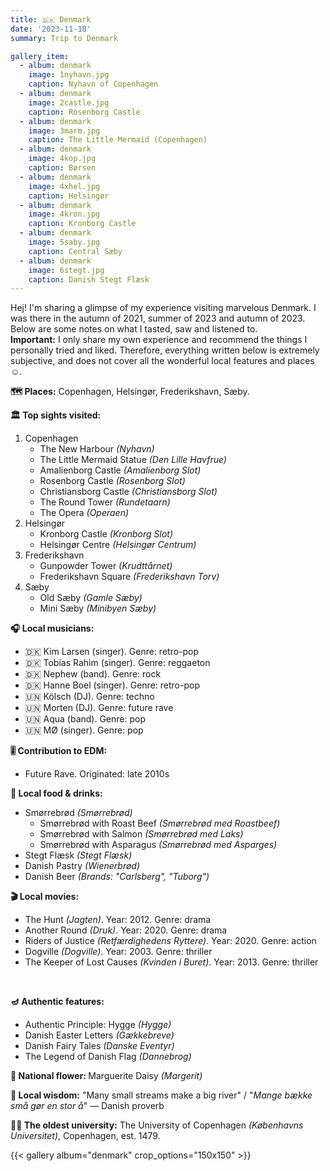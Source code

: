 ```yaml
---
title: 🇩🇰 Denmark
date: '2023-11-18'
summary: Trip to Denmark

gallery_item:
  - album: denmark
    image: 1nyhavn.jpg
    caption: Nyhavn of Copenhagen
  - album: denmark
    image: 2castle.jpg
    caption: Rosenborg Castle
  - album: denmark
    image: 3marm.jpg
    caption: The Little Mermaid (Copenhagen)
  - album: denmark
    image: 4kop.jpg
    caption: Børsen
  - album: denmark
    image: 4xhel.jpg
    caption: Helsingør
  - album: denmark
    image: 4kron.jpg
    caption: Kronborg Castle
  - album: denmark
    image: 5saby.jpg
    caption: Central Sæby
  - album: denmark
    image: 6stegt.jpg
    caption: Danish Stegt Flæsk 
---
```

Hej! I'm sharing a glimpse of my experience visiting marvelous Denmark. I was there in the autumn of 2021, summer of 2023 and autumn of 2023. Below are some notes on what I tasted, saw and listened to.<br>
<b>Important:</b> I only share my own experience and recommend the things I personally tried and liked. Therefore, everything written below is extremely subjective, and does not cover all the wonderful local features and places ☺️.

<b>🗺 Places:</b> Copenhagen, Helsingør, Frederikshavn, Sæby. <br>

<b>🏛 Top sights visited: </b>
1. Copenhagen
    - The New Harbour <i>(Nyhavn)</i>
    - The Little Mermaid Statue <i>(Den Lille Havfrue)</i>
    - Amalienborg Castle <i>(Amalienborg Slot)</i>
    - Rosenborg Castle <i>(Rosenborg Slot)</i>
    - Christiansborg Castle <i>(Christiansborg Slot)</i>
    - The Round Tower <i>(Rundetaarn)</i>
    - The Opera <i>(Operaen)</i>
2. Helsingør
    - Kronborg Castle <i>(Kronborg Slot)</i>
    - Helsingør Centre <i>(Helsingør Centrum)</i>
3. Frederikshavn
    - Gunpowder Tower <i>(Krudttårnet)</i> 
    - Frederikshavn Square <i>(Frederikshavn Torv)</i> 
4. Sæby
    - Old Sæby <i>(Gamle Sæby)</i>
    - Mini Sæby <i>(Minibyen Sæby)</i>


<b>🎧 Local musicians: </b>
- 🇩🇰 Kim Larsen (singer). Genre: retro-pop
- 🇩🇰 Tobias Rahim (singer). Genre: reggaeton
- 🇩🇰 Nephew (band). Genre: rock
- 🇩🇰 Hanne Boel (singer). Genre: retro-pop
- 🇺🇳 Kölsch (DJ). Genre: techno
- 🇺🇳 Morten (DJ). Genre: future rave
- 🇺🇳 Aqua (band). Genre: pop
- 🇺🇳 MØ (singer). Genre: pop

<b>🎚️ Contribution to EDM: </b>
- Future Rave. Originated: late 2010s

<b>🥘 Local food & drinks: </b>
- Smørrebrød <i>(Smørrebrød)</i>
  - Smørrebrød with Roast Beef <i>(Smørrebrød med Roastbeef)</i>
  - Smørrebrød with Salmon <i>(Smørrebrød med Laks)</i>
  - Smørrebrød with Asparagus <i>(Smørrebrød med Asparges)</i>
- Stegt Flæsk <i>(Stegt Flæsk)</i>
- Danish Pastry <i>(Wienerbrød)</i>
- Danish Beer <i>(Brands: "Carlsberg", "Tuborg")</i>


<b>🎬 Local movies:</b>
- The Hunt <i>(Jagten)</i>. Year: 2012. Genre: drama 
- Another Round <i>(Druk)</i>. Year: 2020. Genre: drama 
- Riders of Justice <i>(Retfærdighedens Ryttere)</i>. Year: 2020. Genre: action 
- Dogville <i>(Dogville)</i>. Year: 2003. Genre: thriller
- The Keeper of Lost Causes <i>(Kvinden i Buret)</i>. Year: 2013. Genre: thriller
<br>


<b>🪔 Authentic features:</b>
- Authentic Principle: Hygge <i>(Hygge)</i>
- Danish Easter Letters <i>(Gækkebreve)</i>
- Danish Fairy Tales <i>(Danske Eventyr)</i>
- The Legend of Danish Flag <i>(Dannebrog)</i>


<b>💐 National flower: </b> Marguerite Daisy <i>(Margerit)</i>


<b>🦉 Local wisdom:</b> "Many small streams make a big river" / "<i>Mange bække små gør en stor å</i>" — Danish proverb


<b>👨‍🎓 The oldest university:</b> The University of Copenhagen <i>(Københavns Universitet)</i>, Copenhagen, est. 1479.  

{{< gallery album="denmark" crop_options="150x150" >}}
   


